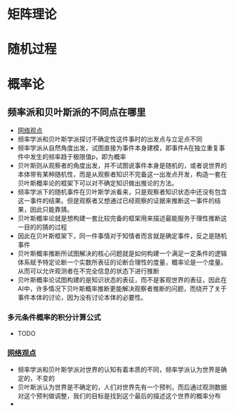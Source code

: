 # 矩阵理论

# 随机过程

# 概率论

## 频率派和贝叶斯派的不同点在哪里

* [网络观点](https://www.zhihu.com/question/20587681)
* 频率学派和贝叶斯学派探讨不确定性这件事时的出发点与立足点不同
* 频率学派从自然角度出发，试图直接为事件本身建模，即事件A在独立重复事件中发生的频率趋于极限值p，即为概率
* 贝叶斯则从观察者的角度出发，并不试图说事件本身是随机的，或者说世界的本体带有某种随机性，而是从观察者知识不完备这一出发点开发，构造一套在贝叶斯概率论的框架下可以对不确定知识做出推论的方法。
* 频率学派下的随机事件在贝叶斯学派看来，只是观察者知识状态中还没有包含这一事件的结果。但是观察者又想通过已经观察的证据来推断这一事件的结果，因此只能靠猜。
* 贝叶斯概率论就是想构建一套比较完备的框架用来描述最能服务于理性推断这一目的的猜的过程
* 因此在贝叶斯框架下，同一件事情对于知情者而言就是确定事件，反之是随机事件
* 贝叶斯概率推断所试图解决的核心问题就是如何构建一个满足一定条件的逻辑体系赋予特定论断一个实数所表征的论断合理性的度量，概率论是一个度量。从而可以允许观测者在不完全信息的状态下进行推断
* 贝叶斯概率论试图构建的是知识状态的表征，而不是客观世界的表征，因此在AI中，许多情况下贝叶斯概率推断更能解决观察者推断的问题，而绕开了关于事件本体的讨论，因为没有讨论本体的必要性。

### 多元条件概率的积分计算公式

* TODO


### [网络观点](https://www.sohu.com/a/215176689_610300)

* 频率学派和贝叶斯学派对世界的认知有着本质的不同，频率学派认为世界是确定的，不变的
* 贝叶斯派认为世界是不确定的，人们对世界先有一个预判，而后通过观测数据对这个预判做调整，我们的目标是找到这个最后的描述这个世界的概率分布
* 